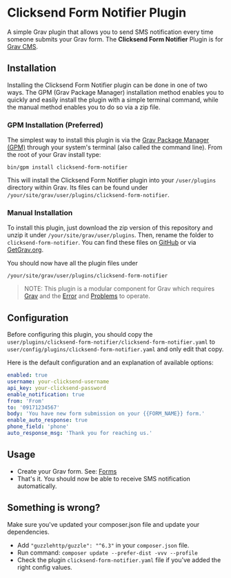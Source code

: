 # Clicksend Form Notifier Plugin

A simple Grav plugin that allows you to send SMS notification every time someone submits your Grav form.
The **Clicksend Form Notifier** Plugin is for [Grav CMS](http://github.com/getgrav/grav). 

## Installation

Installing the Clicksend Form Notifier plugin can be done in one of two ways. The GPM (Grav Package Manager) installation method enables you to quickly and easily install the plugin with a simple terminal command, while the manual method enables you to do so via a zip file.

### GPM Installation (Preferred)

The simplest way to install this plugin is via the [Grav Package Manager (GPM)](http://learn.getgrav.org/advanced/grav-gpm) through your system's terminal (also called the command line).  From the root of your Grav install type:

    bin/gpm install clicksend-form-notifier

This will install the Clicksend Form Notifier plugin into your `/user/plugins` directory within Grav. Its files can be found under `/your/site/grav/user/plugins/clicksend-form-notifier`.

### Manual Installation

To install this plugin, just download the zip version of this repository and unzip it under `/your/site/grav/user/plugins`. Then, rename the folder to `clicksend-form-notifier`. You can find these files on [GitHub](https://github.com/omar-usman/grav-plugin-clicksend-form-notifier) or via [GetGrav.org](http://getgrav.org/downloads/plugins#extras).

You should now have all the plugin files under

    /your/site/grav/user/plugins/clicksend-form-notifier
	
> NOTE: This plugin is a modular component for Grav which requires [Grav](http://github.com/getgrav/grav) and the [Error](https://github.com/getgrav/grav-plugin-error) and [Problems](https://github.com/getgrav/grav-plugin-problems) to operate.

## Configuration

Before configuring this plugin, you should copy the `user/plugins/clicksend-form-notifier/clicksend-form-notifier.yaml` to `user/config/plugins/clicksend-form-notifier.yaml` and only edit that copy.

Here is the default configuration and an explanation of available options:

```yaml
enabled: true
username: your-clicksend-username
api_key: your-clicksend-password
enable_notification: true
from: 'From'
to: '09171234567'
body: 'You have new form submission on your {{FORM_NAME}} form.'
enable_auto_response: true
phone_field: 'phone'
auto_response_msg: 'Thank you for reaching us.'
```

## Usage

* Create your Grav form. See: [Forms](https://learn.getgrav.org/forms)
* That's it. You should now be able to receive SMS notification automatically.


## Something is wrong?

Make sure you've updated your composer.json file and update your dependencies.

* Add `"guzzlehttp/guzzle": "^6.3"` in your `composer.json` file.
* Run command: `composer update --prefer-dist -vvv --profile`
* Check the plugin `clicksend-form-notifier.yaml` file if you've added the right config values.
